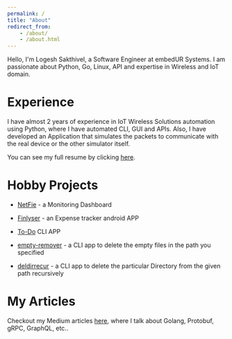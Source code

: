 ```yaml
---
permalink: /
title: "About"
redirect_from:
    - /about/
    - /about.html
---
```


Hello, I'm Logesh Sakthivel, a Software Engineer at embedUR Systems. I am passionate about Python, Go, Linux, API and expertise in Wireless and IoT domain.

Experience
======

I have almost 2 years of experience in IoT Wireless Solutions automation using Python, where I have automated CLI, GUI and APIs. Also, I have developed an Application that simulates the packets to communicate with the real device or the other simulator itself.

You can see my full resume by clicking [here]().

Hobby Projects
======

- [NetFie]() - a Monitoring Dashboard

- [Finlyser]() - an Expense tracker android APP

- [To-Do]() CLI APP

- [empty-remover]() - a CLI app to delete the empty files in the path you specified

- [deldirrecur]()  - a CLI app to delete the particular Directory from the given path recursively

[//]: # (Provide the link to redirect to the projects page of this site not the Github link.)
[//]: # (Main project page and then individual page to explain the projects briefly,, usage...)

My Articles
======

Checkout my Medium articles [here](), where I talk about Golang, Protobuf, gRPC, GraphQL, etc..

[//]: # (Provide the link to redirect to the Articles page of this site not the Medium profile link.)
[//]: # (Since I try to populate my articles in this site based on the categories so it will be easier)